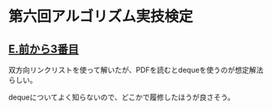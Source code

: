 # 第六回アルゴリズム実技検定

## [E.前から3番目](https://atcoder.jp/contests/past202104-open/tasks/past202104_e)

双方向リンクリストを使って解いたが、PDFを読むとdequeを使うのが想定解法らしい。

dequeについてよく知らないので、どこかで履修したほうが良さそう。
